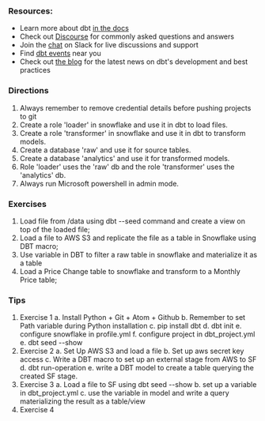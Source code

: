 ### Resources:
- Learn more about dbt [in the docs](https://docs.getdbt.com/docs/overview)
- Check out [Discourse](https://discourse.getdbt.com/) for commonly asked questions and answers
- Join the [chat](http://slack.getdbt.com/) on Slack for live discussions and support
- Find [dbt events](https://events.getdbt.com) near you
- Check out [the blog](https://blog.getdbt.com/) for the latest news on dbt's development and best practices

### Directions
1. Always remember to remove credential details before pushing projects to git
2. Create a role 'loader' in snowflake and use it in dbt to load files.
3. Create a role 'transformer' in snowflake and use it in dbt to transform models.
4. Create a database 'raw' and use it for source tables.
5. Create a database 'analytics' and use it for transformed models.
6. Role 'loader' uses the 'raw' db and the role 'transformer' uses the 'analytics' db.
7. Always run Microsoft powershell in admin mode.

### Exercises
1. Load file from /data using dbt --seed command and create a view on top of the loaded file;
2. Load a file to AWS S3 and replicate the file as a table in Snowflake using DBT macro;
3. Use variable in DBT to filter a raw table in snowflake and materialize it as a table
4. Load a Price Change table to snowflake and transform to a Monthly Price table;

### Tips
1. Exercise 1
    a. Install Python + Git + Atom + Github
    b. Remember to set Path variable during Python installation
    c. pip install dbt
    d. dbt init <project>
    e. configure snowflake in profile.yml
    f. configure project in dbt_project.yml
    e. dbt seed --show
2. Exercise 2
    a. Set Up AWS S3 and load a file
    b. Set up aws secret key access
    c. Write a DBT macro to set up an external stage from AWS to SF
    d. dbt run-operation <macro>
    e. write a DBT model to create a table querying the created SF stage.
3. Exercise 3
    a. Load a file to SF using dbt seed --show
    b. set up a variable in dbt_project.yml
    c. use the variable in model and write a query materializing the result as a table/view
4. Exercise 4
    <Watch this space>
